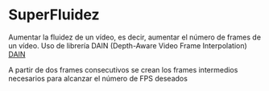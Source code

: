 # SuperFluidez
Aumentar la fluidez de un vídeo, es decir, aumentar el número de frames de un vídeo. Uso de librería DAIN (Depth-Aware Video Frame Interpolation)
[DAIN](https://github.com/baowenbo/DAIN)

A partir de dos frames consecutivos se crean los frames intermedios necesarios para alcanzar el número de FPS deseados
